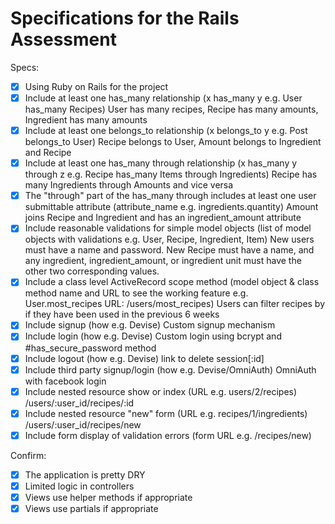 # Specifications for the Rails Assessment

Specs:
- [x] Using Ruby on Rails for the project
- [x] Include at least one has_many relationship (x has_many y e.g. User has_many Recipes)
  User has many recipes, Recipe has many amounts, Ingredient has many amounts
- [x] Include at least one belongs_to relationship (x belongs_to y e.g. Post belongs_to User)
  Recipe belongs to User, Amount belongs to Ingredient and Recipe
- [x] Include at least one has_many through relationship (x has_many y through z e.g. Recipe has_many Items through Ingredients)
  Recipe has many Ingredients through Amounts and vice versa
- [x] The "through" part of the has_many through includes at least one user submittable attribute (attribute_name e.g. ingredients.quantity)
  Amount joins Recipe and Ingredient and has an ingredient_amount attribute
- [x] Include reasonable validations for simple model objects (list of model objects with validations e.g. User, Recipe, Ingredient, Item)
  New users must have a name and password. New Recipe must have a name, and any ingredient, ingredient_amount, or ingredient unit must have the other two corresponding values.
- [X] Include a class level ActiveRecord scope method (model object & class method name and URL to see the working feature e.g. User.most_recipes URL: /users/most_recipes)
  Users can filter recipes by if they have been used in the previous 6 weeks
- [x] Include signup (how e.g. Devise)
  Custom signup mechanism
- [x] Include login (how e.g. Devise)
  Custom login using bcrypt and #has_secure_password method
- [x] Include logout (how e.g. Devise)
  link to delete session[:id]
- [x] Include third party signup/login (how e.g. Devise/OmniAuth)
  OmniAuth with facebook login
- [x] Include nested resource show or index (URL e.g. users/2/recipes)
  /users/:user_id/recipes/:id
- [x] Include nested resource "new" form (URL e.g. recipes/1/ingredients)
  /users/:user_id/recipes/new
- [x] Include form display of validation errors (form URL e.g. /recipes/new)

Confirm:
- [x] The application is pretty DRY
- [x] Limited logic in controllers
- [x] Views use helper methods if appropriate
- [x] Views use partials if appropriate
